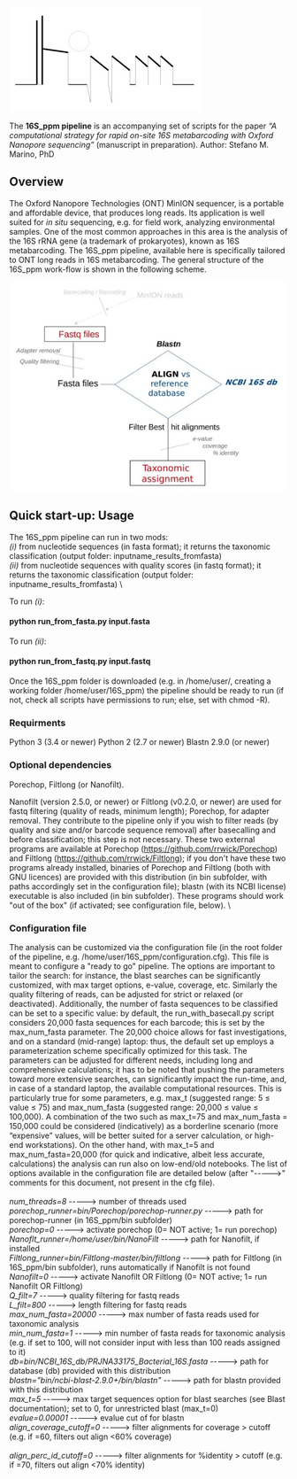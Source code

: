 
![Test Image 1](img/logo_temp0.jpg)

The  **16S_ppm pipeline** is an accompanying set of scripts for the paper *“A computational strategy for rapid on-site 16S metabarcoding with Oxford Nanopore sequencing”* (manuscript in preparation). Author: Stefano M. Marino, PhD


## Overview

The Oxford Nanopore Technologies (ONT) MinION sequencer, is a portable and affordable device, that produces long reads. Its application is well suited for *in situ* sequencing, e.g. for field work, analyzing environmental samples. One of the most common approaches in this area is the analysis of the 16S rRNA gene (a trademark of prokaryotes), known as 16S metabarcoding. The  16S_ppm pipeline, available here is specifically tailored to ONT long reads in 16S metabarcoding. The general structure of the 16S_ppm work-flow is shown in the following scheme. 

![Test Image 2](img/Img_pipe_v3.jpeg)
 

## Quick start-up: Usage
The 16S_ppm pipeline can run in two mods: 
\
*(i)* from nucleotide sequences (in fasta format); it returns the taxonomic classification (output folder: inputname_results_fromfasta)
\
*(ii)* from nucleotide sequences with quality scores (in fastq format); it returns the taxonomic classification (output folder: inputname_results_fromfasta)
\

To run *(i)*: 
#### python run_from_fasta.py input.fasta    

To run *(ii)*:
#### python run_from_fastq.py input.fastq 
  
Once the 16S_ppm folder is downloaded (e.g. in /home/user/, creating a working folder /home/user/16S_ppm) the pipeline should be ready to run (if not, check all scripts have permissions to run; else, set with chmod -R).

### Requirments
Python 3 (3.4 or newer)
Python 2 (2.7 or newer)
Blastn 2.9.0 (or newer)

### Optional dependencies 
Porechop, Filtlong (or Nanofilt). 

Nanofilt (version 2.5.0, or newer) or Filtlong (v0.2.0, or newer) are used for fastq filtering (quality of reads, minimum length); Porechop, for adapter removal. They contribute to the pipeline only if you wish to filter reads (by quality and size and/or barcode sequence removal) after basecalling and before classification; this step is not necessary. These two external programs are available at Porechop (https://github.com/rrwick/Porechop) and Filtlong (https://github.com/rrwick/Filtlong); if you don't have these two programs already installed, binaries of Porechop and Filtlong (both with GNU licences) are provided with this distribution (in bin subfolder, with paths accordingly set in the configuration file); blastn (with its NCBI license) executable is also included (in bin subfolder). These programs should work "out of the box" (if activated; see configuration file, below).
\


### Configuration file 
The analysis can be customized via the configuration file (in the root folder of the pipeline, e.g. /home/user/16S_ppm/configuration.cfg). This file is meant to configure a "ready to go" pipeline.
The options are important to tailor the search: for instance, the blast searches can be significantly customized, with max target options, e-value, coverage, etc. Similarly the quality filtering of reads, can be adjusted for strict or relaxed (or deactivated). Additionally, the number of fasta sequences to be classified can be set to a specific value: by default, the run_with_basecall.py script considers 20,000 fasta sequences for each barcode; this is set by the max_num_fasta parameter. The 20,000 choice allows for fast investigations, and on a standard (mid-range) laptop: thus, the default set up employs a parameterization scheme specifically optimized for this task. The parameters can be adjusted for different needs, including long and comprehensive calculations; it has to be noted that pushing the parameters toward more extensive searches, can significantly impact the run-time, and, in case of a standard laptop, the available computational resources. This is particularly true for some parameters, e.g.  max_t  (suggested range:  5 ≤ value  ≤ 75) and max_num_fasta (suggested range:  20,000 ≤ value ≤ 100,000). A combination of the two such as max_t=75 and max_num_fasta = 150,000 could be considered (indicatively) as a borderline scenario (more “expensive” values, will  be better suited for a server calculation, or high-end workstations). On the other hand, with max_t=5 and max_num_fasta=20,000 (for quick and indicative, albeit less accurate, calculations) the analysis can run also on low-end/old notebooks.
The list of options available in the configuration file are detailed below (after "----->" comments for this document, not present in the cfg file). 
\
\
*num_threads=8*  -----> number of threads used 
\
*porechop_runner=bin/Porechop/porechop-runner.py*      -----> path for porechop-runner (in 16S_ppm/bin subfolder)
\
*porechop=0*   -----> activate porechop (0= NOT active; 1= run porechop)
\
*Nanoflt_runner=/home/user/bin/NanoFilt* -----> path for Nanofilt, if installed
\
*Filtlong_runner=bin/Filtlong-master/bin/filtlong*	-----> path for Filtlong (in 16S_ppm/bin subfolder), runs automatically if Nanofilt is not found
\
*Nanofilt=0*	  -----> activate Nanofilt OR Filtlong (0= NOT active; 1= run Nanofilt OR Filtlong)
\
*Q_filt=7*		  -----> quality filtering for fastq reads 
\
*L_filt=800*	  -----> length filtering for fastq reads
\
*max_num_fasta=20000*   -----> max number of fasta reads used for taxonomic analysis
\
*min_num_fasta=1*   -----> min number of fasta reads for taxonomic analysis (e.g. if set to 100, will not consider input with less than 100 reads assigned to it)
\
*db=bin/NCBI_16S_db/PRJNA33175_Bacterial_16S.fasta* -----> path for database (db) provided with this distribution
\
*blastn="bin/ncbi-blast-2.9.0+/bin/blastn"* -----> path for blastn provided with this distribution
\
*max_t=5*	-----> max target sequences option for blast searches (see Blast documentation); set to 0, for unrestricted blast (max_t=0)
\
*evalue=0.00001*	-----> evalue cut of for blastn
\
*align_coverage_cutoff=0* -----> filter alignments for coverage > cutoff (e.g. if =60, filters out align <60% coverage)		
\
*align_perc_id_cutoff=0* -----> filter alignments for %identity > cutoff (e.g. if =70, filters out align <70% identity)

